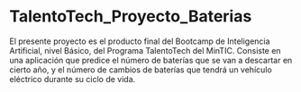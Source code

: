 # TalentoTech_Proyecto_Baterias
El presente proyecto es el producto final del Bootcamp de Inteligencia Artificial, nivel Básico, del Programa TalentoTech del MinTIC. Consiste en una aplicación que predice el número de baterías que se van a descartar en cierto año, y el número de cambios de baterías que tendrá un vehículo eléctrico durante su ciclo de vida.
